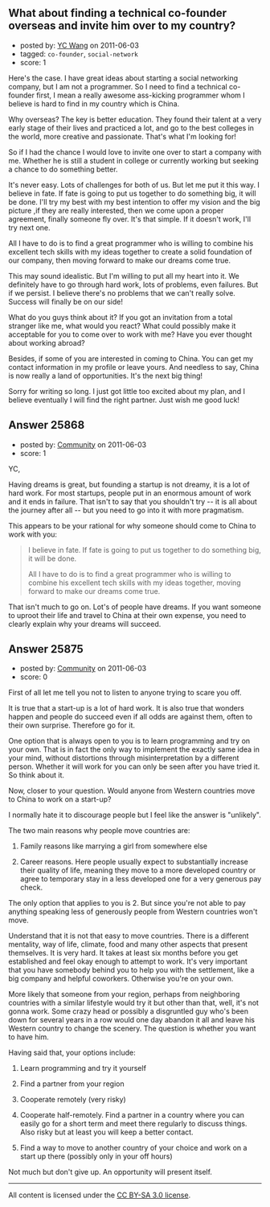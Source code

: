 ## What about finding a technical co-founder overseas and invite him over to my country?

- posted by: [YC Wang](https://stackexchange.com/users/-1/10954-yc-wang) on 2011-06-03
- tagged: `co-founder`, `social-network`
- score: 1

Here's the case. I have great ideas about starting a social networking company, but I am not a programmer. So I need to find a technical co-founder first, I mean a really awesome ass-kicking programmer whom I believe is hard to find in my country which is China. 

Why overseas? The key is better education. They found their talent at a very early stage of their lives and practiced a lot, and go to the best colleges in the world, more creative and passionate. That's what I'm looking for!  

So if I had the chance I would love to invite one over to start a company with me. Whether he is still a student in college or currently working but seeking a chance to do something better.

It's never easy. Lots of challenges for both of us. But let me put it this way. I believe in fate. If fate is going to put us together to do something big, it will be done. I'll try my best with my best intention to offer my vision and the big picture ,if they are really interested, then we come upon a proper agreement, finally someone fly over. It's that simple. If it doesn't work, I'll try next one.

All I have to do is to find a great programmer who is willing to combine his excellent tech skills with my ideas together to create a solid foundation of our company, then moving forward to make our dreams come true.

This may sound idealistic. But I'm willing to put all my heart into it. We definitely have to go through hard work, lots of problems, even failures. But if we persist. I believe there's no problems that we can't really solve. Success will finally be on our side!

What do you guys think about it? If you got an invitation from a total stranger like me, what would you react? What could possibly make it acceptable for you to come over to work with me? Have you ever thought about working abroad?

Besides, if some of you are interested in coming to China. You can get my contact information in my profile or leave yours. And needless to say, China is now really a land of opportunities. It's the next big thing!

Sorry for writing so long. I just got little too excited about my plan, and I believe eventually I will find the right partner. Just wish me good luck!




## Answer 25868

- posted by: [Community](https://stackexchange.com/users/-1/-1-community) on 2011-06-03
- score: 1

YC,

Having dreams is great, but founding a startup is not dreamy, it is a lot of hard work.  For most startups, people put in an enormous amount of work and it ends in failure.  That isn't to say that you shouldn't try -- it is all about the journey after all -- but you need to go into it with more pragmatism.

This appears to be your rational for why someone should come to China to work with you:

> I believe in fate. If fate is going to put us together to do something big, it will be done.
>
> All I have to do is to find a great programmer who is willing to combine his excellent tech skills with my ideas together, moving forward to make our dreams come true.

That isn't much to go on.  Lot's of people have dreams.  If you want someone to uproot their life and travel to China at their own expense, you need to clearly explain why your dreams will succeed.


## Answer 25875

- posted by: [Community](https://stackexchange.com/users/-1/-1-community) on 2011-06-03
- score: 0

First of all let me tell you not to listen to anyone trying to scare you off.

It is true that a start-up is a lot of hard work. It is also true that wonders happen and people do succeed even if all odds are against them, often to their own surprise. Therefore go for it.

One option that is always open to you is to learn programming and try on your own. That is in fact the only way to implement the exactly same idea in your mind, without distortions through misinterpretation by a different person. Whether it will work for you can only be seen after you have tried it. So think about it.

Now, closer to your question. Would anyone from Western countries move to China to work on a start-up?

I normally hate it to discourage people but I feel like the answer is "unlikely".

The two main reasons why people move countries are:

1. Family reasons like marrying a girl from somewhere else

2. Career reasons. Here people usually expect to substantially increase their quality of life, meaning they move to a more developed country or agree to temporary stay in a less developed one for a very generous pay check.

The only option that applies to you is 2. But since you're not able to pay anything speaking less of generously people from Western countries won't move.

Understand that it is not that easy to move countries. There is a different mentality, way of life, climate, food and many other aspects that present themselves. It is very hard. It takes at least six months before you get established and feel okay enough to attempt to work. It's very important that you have somebody behind you to help you with the settlement, like a big company and helpful coworkers. Otherwise you're on your own.

More likely that someone from your region, perhaps from neighboring countries with a similar lifestyle would try it but other than that, well, it's not gonna work. Some crazy head or possibly a disgruntled guy who's been down for several years in a row would one day abandon it all and leave his Western country to change the scenery. The question is whether you want to have him.

Having said that, your options include:

1. Learn programming and try it yourself

2. Find a partner from your region

3. Cooperate remotely (very risky)

4. Cooperate half-remotely. Find a partner in a country where you can easily go for a short term and meet there regularly to discuss things. Also risky but at least you will keep a better contact.

5. Find a way to move to another country of your choice and work on a start up there (possibly only in your off hours)

Not much but don't give up. An opportunity will present itself.



---

All content is licensed under the [CC BY-SA 3.0 license](https://creativecommons.org/licenses/by-sa/3.0/).
